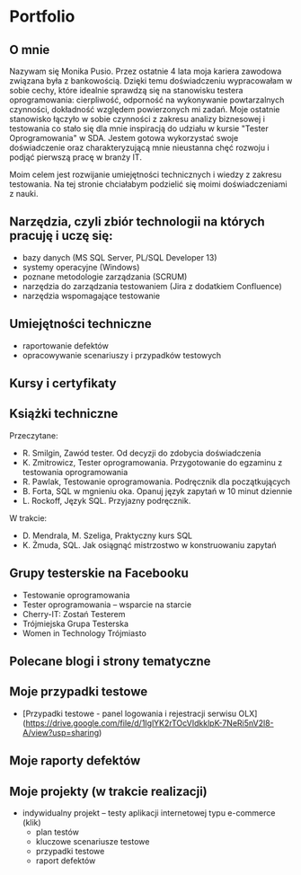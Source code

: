 # Portfolio
## O mnie
Nazywam się Monika Pusio. Przez ostatnie 4 lata moja kariera zawodowa związana była z bankowością. Dzięki temu doświadczeniu wypracowałam w sobie cechy, które idealnie sprawdzą się na stanowisku testera oprogramowania: cierpliwość, odporność na wykonywanie powtarzalnych czynności, dokładność względem powierzonych mi zadań. Moje ostatnie stanowisko łączyło w sobie czynności z zakresu analizy biznesowej i testowania co stało się dla mnie inspiracją do udziału w kursie "Tester Oprogramowania" w SDA. Jestem gotowa wykorzystać swoje doświadczenie oraz charakteryzującą mnie nieustanna chęć rozwoju i podjąć pierwszą pracę w branży IT.

Moim celem jest rozwijanie umiejętności technicznych i wiedzy z zakresu testowania. Na tej stronie chciałabym podzielić się moimi doświadczeniami z nauki.

## Narzędzia, czyli zbiór technologii na których pracuję i uczę się:
- bazy danych (MS SQL Server, PL/SQL Developer 13)
- systemy operacyjne (Windows)
- poznane metodologie zarządzania (SCRUM)
- narzędzia do zarządzania testowaniem (Jira z dodatkiem Confluence)
- narzędzia wspomagające testowanie

## Umiejętności techniczne
- raportowanie defektów
- opracowywanie scenariuszy i przypadków testowych

## Kursy i certyfikaty


## Książki techniczne
Przeczytane:
- R. Smilgin, Zawód tester. Od decyzji do zdobycia doświadczenia
- K. Zmitrowicz, Tester oprogramowania. Przygotowanie do egzaminu z testowania oprogramowania
- R. Pawlak, Testowanie oprogramowania. Podręcznik dla początkujących
- B. Forta, SQL w mgnieniu oka. Opanuj język zapytań w 10 minut dziennie
- L. Rockoff, Język SQL. Przyjazny podręcznik.

W trakcie:
- D. Mendrala, M. Szeliga, Praktyczny kurs SQL
- K. Żmuda, SQL. Jak osiągnąć mistrzostwo w konstruowaniu zapytań

## Grupy testerskie na Facebooku
- Testowanie oprogramowania
- Tester oprogramowania – wsparcie na starcie
- Cherry-IT: Zostań Testerem
- Trójmiejska Grupa Testerska
- Women in Technology Trójmiasto

## Polecane blogi i strony tematyczne

## Moje przypadki testowe
- [Przypadki testowe - panel logowania i rejestracji serwisu OLX] (https://drive.google.com/file/d/1IglYK2rTOcVIdkklpK-7NeRi5nV2l8-A/view?usp=sharing)

## Moje raporty defektów


## Moje projekty (w trakcie realizacji)
- indywidualny projekt – testy aplikacji internetowej typu e-commerce (klik)
	- plan testów
	- kluczowe scenariusze testowe
	- przypadki testowe
	- raport defektów

